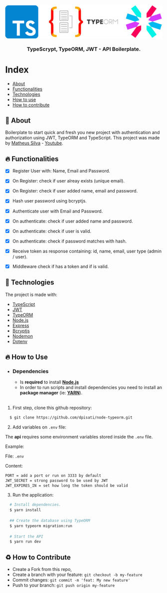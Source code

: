<h3 align="center">
    <img src="./.github/image.png" alt="Boilerplate" />
    <br><br>
    <b>TypeScrypt, TypeORM, JWT - API Boilerplate.</b>  
    <br>
</h3>

# Index

- [About](#about)
- [Functionalities](#functionalities)
- [Technologies](#technologies)
- [How to use](#how-to-use)
- [How to contribute](#how-to-contribute)

<a id="about"></a>

## :bookmark: About

Boilerplate to start quick and fresh you new project with authentication and authorization using JWT, TypeORM and TypeScript. 
This project was made by [Matheus Silva](https://github.com/maateusilva) - [Youtube](https://www.youtube.com/watch?v=TjAXBLszCb0&list=PLrxGhJAruLiIJYfBkKme8I1XPvbMEgpFC&index=22).

<a id="functionalities"></a>

## :fire: Functionalities

  - [x] Register User with: Name, Email and Password.
  - [x] On Register: check if user alreay exists (unique email).
  - [x] On Register: check if user added name, email and password.
  - [x] Hash user password using bcryptjs.

  - [x] Authenticate user with Email and Password.
  - [x] On authenticate: check if user added name and password.
  - [x] On authenticate: check if user is valid.
  - [x] On authenticate: check if password matches with hash.
  - [x] Receive token as response containing: id, name, email, user type (admin / user).
  
  - [x] Middleware check if has a token and if is valid.

<a id="technologies"></a>

## :rocket: Technologies

The project is made with:

- [TypeScript](https://www.typescriptlang.org/)
- [JWT](https://jwt.io/)
- [TypeORM](https://typeorm.io/#/)
- [Node.js](https://nodejs.org/en/)
- [Express](https://expressjs.com/)
- [Bcryptjs](https://www.npmjs.com/package/bcryptjs)
- [Nodemon](https://nodemon.io/)
- [Dotenv](https://www.npmjs.com/package/dotenv)

<a id="how-to-use"></a>

## :fire: How to Use

- ### **Dependencies**

  - Is **required** to install **[Node.js](https://nodejs.org/en/)**
  - In order to run scripts and install dependencies you need to install an **package manager** (ie: **[YARN](https://yarnpkg.com/)**).

  <br>

1. First step, clone this github repository:

```sh
  $ git clone https://github.com/dpisati/node-typeorm.git
```

2. Add variables on `.env` file:

The **api** requires some environment variables stored inside the `.env` file.

Example:

File: `.env`

Content:

```text
PORT = add a port or run on 3333 by default
JWT_SECRET = strong password to be used by JWT
JWT_EXPIRES_IN = set how long the token should be valid
```

3. Run the application:

```sh
  # Install dependencies.
  $ yarn install

  ## Create the database using TypeORM
  $ yarn typeorm migration:run

  # Start the API
  $ yarn run dev
```


<a id="how-to-contribute"></a>

## :recycle: How to Contribute

- Create a Fork from this repo,
- Create a branch with your feature: `git checkout -b my-feature`
- Commit changes: `git commit -m 'feat: My new feature'`
- Push to your branch: `git push origin my-feature`
